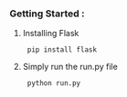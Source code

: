 ### Getting Started :
1. Installing Flask

		pip install flask

2. Simply run the run.py file

		python run.py




